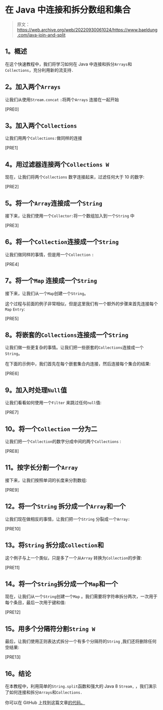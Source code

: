 # 在 Java 中连接和拆分数组和集合

> 原文：<https://web.archive.org/web/20220930061024/https://www.baeldung.com/java-join-and-split>

## **1。概述**

在这个快速教程中，我们将学习如何在 Java 中连接和拆分`Arrays`和`Collections`，充分利用新的流支持`.`

## **2。加入两个`Arrays`**

让我们从使用`Stream.concat` `:`将两个`Arrays` 连接在一起开始

[PRE0]

## **3。加入两个`Collections`**

让我们用两个`Collections:`做同样的连接

[PRE1]

## **4。用过滤器连接两个`Collections W`**

现在，让我们将两个`Collections` 数字连接起来，过滤任何大于 10 的数字:

[PRE2]

## **5。将一个`Array`连接成一个`String`**

接下来，让我们使用一个`Collector:`将一个数组加入到一个`String` 中

[PRE3]

## **6。将一个`Collection`连接成一个`String`**

让我们做同样的事情，但是用一个`Collection` `:`

[PRE4]

## **7。将一个`Map` 连接成一个`String`**

接下来，让我们从一个`Map`创建一个`String`。

这个过程与前面的例子非常相似，但是这里我们有一个额外的步骤来首先连接每个`Map` `Entry`:

[PRE5]

## **8。将嵌套的`Collections`连接成一个`String`**

让我们做一些更复杂的事情。让我们把一些嵌套的`Collections`连接成一个`String`。

在下面的示例中，我们首先在每个嵌套集合内连接，然后连接每个集合的结果:

[PRE6]

## **9。加入**时处理`Null`值

让我们看看如何使用一个`Filter` 来跳过任何`null`值:

[PRE7]

## **10。将一个`Collection` 一分为二**

让我们把一个`Collection`的数字分成中间的两个`Collections` :

[PRE8]

## **11。按字长分割一个`Array`**

接下来，让我们按照单词的长度来分割数组:

[PRE9]

## **12。将一个`String` 拆分成一个`Array`和一个**

让我们现在做相反的事情，让我们把一个`String` 分裂成一个`Array:`

[PRE10]

## **13。将`String` 拆分成`Collection`和**

这个例子与上一个类似，只是多了一个从`Array` 转换为`Collection`的步骤:

[PRE11]

## **14。将一个`String`拆分成一个`Map`和一个**

现在，让我们从一个`String`创建一个`Map` 。我们需要将字符串拆分两次，一次用于每个条目，最后一次用于键和值:

[PRE12]

## **15。用多个分隔符分割`String W`**

最后，让我们使用正则表达式拆分一个有多个分隔符的`String` ,我们还将删除任何空结果:

[PRE13]

## 16。结论

在本教程中，利用简单的`String.split`函数和强大的 Java 8 `Stream,` ，我们演示了如何连接和拆分`Arrays`和`Collections.`

你可以在 GitHub 上找到这篇文章[的代码。](https://web.archive.org/web/20220626205009/https://github.com/eugenp/tutorials/tree/master/core-java-modules/core-java-collections-2)